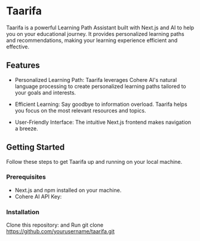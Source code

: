 # Taarifa 



Taarifa is a powerful Learning Path Assistant built with Next.js and AI to help you on your educational journey. It provides personalized learning paths and recommendations, making your learning experience efficient and effective.

## Features

- Personalized Learning Path: Taarifa leverages Cohere AI's natural language processing to create personalized learning paths tailored to your goals and interests.

- Efficient Learning: Say goodbye to information overload. Taarifa helps you focus on the most relevant resources and topics.

- User-Friendly Interface: The intuitive Next.js frontend makes navigation a breeze.

## Getting Started

Follow these steps to get Taarifa up and running on your local machine.

### Prerequisites

- Next.js and npm installed on your machine.
- Cohere AI API Key:

### Installation

Clone this repository:
and Run
   git clone https://github.com/yourusername/taarifa.git